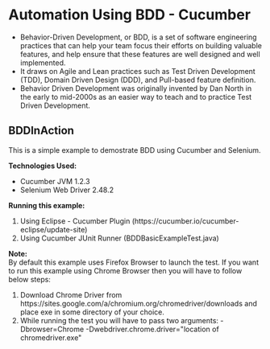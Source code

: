 # Automation Using BDD - Cucumber

<p>
<ul>
<li>Behavior-Driven Development, or BDD, is a set of software engineering practices that can help your team focus their efforts on building valuable features, and help ensure that these features are well designed and well implemented.</li>
<li>It draws on Agile and Lean practices such as Test Driven Development (TDD), Domain Driven Design (DDD), and Pull-based feature definition.</li>
<li>Behavior Driven Development was originally invented by Dan North in the early to mid-2000s as an easier way to teach and to practice Test Driven Development.</li>
</ul>
</p>

<h2>BDDInAction</h2>
This is a simple example to demostrate BDD using Cucumber and Selenium.

<p>
<strong>Technologies Used:</strong>
<ul>
<li>Cucumber JVM 1.2.3</li>
<li>Selenium Web Driver 2.48.2</li>
</ul>
</p>

<p>
<strong>Running this example:</strong>
<ol>
<li>Using Eclipse - Cucumber Plugin (https://cucumber.io/cucumber-eclipse/update-site)</li>
<li>Using Cucumber JUnit Runner (BDDBasicExampleTest.java)</li>
</ol>
</p>

<p>
<strong>Note:</strong><br />
By default this example uses Firefox Browser to launch the test. If you want to run this example using Chrome Browser then you will have to follow below steps:
<ol>
<li>Download Chrome Driver from https://sites.google.com/a/chromium.org/chromedriver/downloads and place exe in some directory of your choice.</li>
<li>While running the test you will have to pass two arguments: -Dbrowser=Chrome -Dwebdriver.chrome.driver="location of chromedriver.exe"</li>
</ol>
</p>

